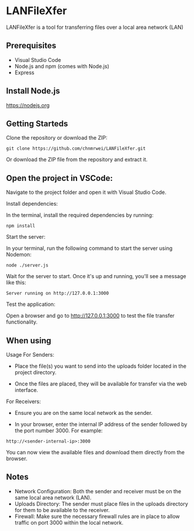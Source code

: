 # LANFileXfer
LANFileXfer is a tool for transferring files over a local area network (LAN)

## Prerequisites
- Visual Studio Code
- Node.js and npm (comes with Node.js)
- Express

## Install Node.js
https://nodejs.org

## Getting Starteds
Clone the repository or download the ZIP:
```shell
git clone https://github.com/chnmrwei/LANFileXfer.git
```
Or download the ZIP file from the repository and extract it.


## Open the project in VSCode:

Navigate to the project folder and open it with Visual Studio Code.

Install dependencies:

In the terminal, install the required dependencies by running:

```shell
npm install
```
Start the server:

In your terminal, run the following command to start the server using Nodemon:

```shell
node ./server.js
```
Wait for the server to start. Once it's up and running, you'll see a message like this:


```shell
Server running on http://127.0.0.1:3000
```
Test the application:

Open a browser and go to http://127.0.0.1:3000 to test the file transfer functionality.

## When using

Usage
For Senders:

- Place the file(s) you want to send into the uploads folder located in the project directory.

- Once the files are placed, they will be available for transfer via the web interface.

For Receivers:

- Ensure you are on the same local network as the sender.

- In your browser, enter the internal IP address of the sender followed by the port number 3000. For example:


```shell
http://<sender-internal-ip>:3000
```
You can now view the available files and download them directly from the browser.

## Notes

- Network Configuration: Both the sender and receiver must be on the same local area network (LAN).
- Uploads Directory: The sender must place files in the uploads directory for them to be available to the receiver.
- Firewall: Make sure the necessary firewall rules are in place to allow traffic on port 3000 within the local network.
